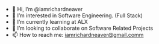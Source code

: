 - 👋 Hi, I’m @iamrichardneaver
- 👀 I’m interested in Software Engineering. (Full Stack)
- 🌱 I’m currently learning at ALX
- 💞️ I’m looking to collaborate on Software Related Projects
- 📫 How to reach me: iamrichardneaver@gmail.comm

<!---
iamrichardneaver/iamrichardneaver is a ✨ special ✨ repository because its `README.md` (this file) appears on your GitHub profile.
You can click the Preview link to take a look at your changes.
--->
